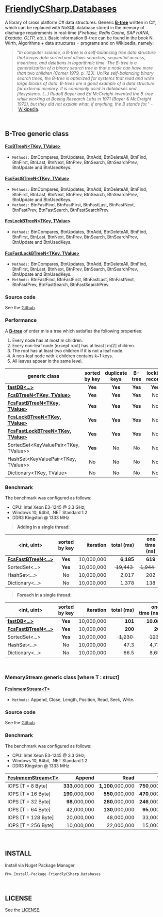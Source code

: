 # [FriendlyCSharp.Databases](https://github.com/FriendlyCSharp/Databases)

A library of cross platform C# data structures. Generic [**B-tree**](https://en.wikipedia.org/wiki/B-tree) written in C#, which can be replaced with NoSQL database stored in the memory of discharge requirements in real-time (*Firebase, Redis Cache, SAP HANA, Exadata, OLTP, etc.*). Basic information B-tree can be found in the book N. Wirth, Algorithms + data structures = programs and on Wikipedia, namely:
>"*In computer science, a B-tree is a self-balancing tree data structure that keeps data sorted and allows searches, sequential access, insertions, and deletions in logarithmic time. The B-tree is a generalization of a binary search tree in that a node can have more than two children (Comer 1979, p. 123). Unlike self-balancing binary search trees, the B-tree is optimized for systems that read and write large blocks of data. B-trees are a good example of a data structure for external memory. It is commonly used in databases and filesystems. (...) Rudolf Bayer and Ed McCreight invented the B-tree while working at Boeing Research Labs in 1971 (Bayer & McCreight 1972), but they did not explain what, if anything, the B stands for.*" -&nbsp;[Wikipedia](https://en.wikipedia.org/wiki/B-tree).

&nbsp;
## B-Tree generic class
#### [FcsBTreeN&lt;TKey, TValue&gt;](FcsBTreeN.cs)
   + `Methods:` BtnCompares, BtnUpdates, BtnAdd, BtnDeleteAll, BtnFind, BtnFirst, BtnLast, BtnNext, BtnPrev, BtnSearch, BtnSearchPrev, BtnUpdate and BtnUsedKeys.
#### [FcsFastBTreeN&lt;TKey, TValue&gt;](FcsFastBTreeN.cs)
   + `Methods:` BtnCompares, BtnUpdates, BtnAdd, BtnDeleteAll, BtnFind, BtnFirst, BtnLast, BtnNext, BtnPrev, BtnSearch, BtnSearchPrev, BtnUpdate and BtnUsedKeys.
   + `Methods:` BtnFastFind, BtnFastFirst, BtnFastLast, BtnFastNext, BtnFastPrev, BtnFastSearch, BtnFastSearchPrev.
#### [FcsLockBTreeN&lt;TKey, TValue&gt;](FcsLockBTreeN.cs)
   + `Methods:` BtnCompares, BtnUpdates, BtnAdd, BtnDeleteAll, BtnFind, BtnFirst, BtnLast, BtnNext, BtnPrev, BtnSearch, BtnSearchPrev, BtnUpdate and BtnUsedKeys.
#### [FcsFastLockBTreeN&lt;TKey, TValue&gt;](FcsFastLockBTreeN.cs)
   + `Methods:` BtnCompares, BtnUpdates, BtnAdd, BtnDeleteAll, BtnFind, BtnFirst, BtnLast, BtnNext, BtnPrev, BtnSearch, BtnSearchPrev, BtnUpdate and BtnUsedKeys.
   + `Methods:` BtnFastFind, BtnFastFirst, BtnFastLast, BtnFastNext, BtnFastPrev, BtnFastSearch, BtnFastSearchPrev.

### Source code
See the [Github](https://github.com/FriendlyCSharp/Databases).

### Performance
A [**B-tree**](https://en.wikipedia.org/wiki/B-tree) of order m is a tree which satisfies the following properties:
1. Every node has at most m children.
2. Every non-leaf node (except root) has at least ⌈m/2⌉ children.
3. The root has at least two children if it is not a leaf node.
4. A non-leaf node with k children contains k−1 keys.
5. All leaves appear in the same level.

| generic class | sorted by&nbsp;key | duplicate keys | B-tree | locking records |
| --- | :---: | :---: | :---: | :---: |
| [**fastDB&lt;...&gt;**](http://www.inmem.cz/inmem_letak.pdf) | **Yes** | **Yes** | **Yes** | **Yes** |
| [**FcsBTreeN&lt;TKey, TValue&gt;**](#fcsbtreentkey-tvalue) | **Yes** | **Yes** | **Yes** | No |
| [**FcsFastBTreeN&lt;TKey, TValue&gt;**](#fcsfastbtreentkey-tvalue) | **Yes** | **Yes** | **Yes** | No |	
| [**FcsLockBTreeN&lt;TKey, TValue&gt;**](#fcslockbtreentkey-tvalue) | **Yes** | **Yes** | **Yes** | No |
| [**FcsFastLockBTreeN&lt;TKey, TValue&gt;**](#fcsfastlockbtreentkey-tvalue) | **Yes** | **Yes** | **Yes** | No |
| SortedSet&lt;KeyValuePair&lt;TKey, TValue&gt;&gt; | **Yes** | No | No | No |
| HashSet&lt;KeyValuePair&lt;TKey, TValue&gt;&gt; | No | No | No | No |
| Dictionary&lt;TKey, TValue&gt; | No | No | No | No |

### Benchmark 
The benchmark was configured as follows:
* CPU: Intel Xeon E3-1245 @ 3.3 GHz;
* Windows 10, 64bit, .NET Standard 1.2
* DDR3 Kingston @ 1333 MHz

>**Adding in a single thread:**

| &lt;int, uint&gt; | sorted by&nbsp;key | iteration | total&nbsp;(ms) | one time (ns) | speed | RAM&nbsp;(MB) | occupied |
| --- | :---: | ---: | ---: | ---: | :---: | :---: | :---: |
| [**FcsFastBTreeN&lt;...&gt;**](#fcsfastbtreentkey-tvalue) | **Yes** | 10,000,000 | **6,185** | **619** | **100%** | **128** | **100%** |
| SortedSet&lt;...&gt; | **Yes** | 10,000,000 | ~~&nbsp;19,443&nbsp;~~ | ~~&nbsp;1,944&nbsp;~~ | ~~&nbsp;32%&nbsp;~~ | ~~&nbsp;458&nbsp;~~ | ~~&nbsp;358%&nbsp;~~ |
| HashSet&lt;...&gt; | No | 10,000,000 | 2,017 | 202 | 307% | 229 | 179% |
| Dictionary&lt;...&gt; | No | 10,000,000 | 1,378 | 138 | 449% | 229 | 179% |

>**Foreach in a single thread:**

| &lt;int, uint&gt; | sorted by&nbsp;key | iteration | total&nbsp;(ms) | one time&nbsp;(ns) | speed |
| --- | :---: | ---: | ---: | ---: | :---: |
| [**fastDB&lt;...&gt;**](http://www.inmem.cz/inmem_letak.pdf) | **Yes** | 10,000,000 | **101** | **10.08** | **198%** |		
| [**FcsFastBTreeN&lt;...&gt;**](#fcsfastbtreentkey-tvalue) | **Yes** | 10,000,000 | **200** | **20** | **100%** |		
| SortedSet&lt;...&gt; | **Yes** | 10,000,000 | ~~&nbsp;1,230&nbsp;~~ | ~~&nbsp;123&nbsp;~~ | ~~&nbsp;16%&nbsp;~~ |
| HashSet&lt;...&gt; | No | 10,000,000 | 47.3 | 4,73 | 422%	|
| Dictionary&lt;...&gt; | No | 10,000,000 | 86.5 | 8,65 | 231% |		

&nbsp;
### MemoryStream generic class \[where T : struct\]
#### [FcsInmemStream&lt;T&gt;](FcsInmemStream.cs)
   + `Methods:` Append, Close, Length, Position, Read, Seek, Write.

### Source code
See the [Github](https://github.com/FriendlyCSharp/Databases).

### Benchmark 
The benchmark was configured as follows:
* CPU: Intel Xeon E3-1245 @ 3.3 GHz;
* Windows 10, 64bit, .NET Standard 1.2
* DDR3 Kingston @ 1333 MHz

| [FcsInmemStream&lt;T&gt;](FcsInmemStream.cs) | Append | Read | Write |
| --- | ---: | ---: | ---: |
| IOPS \[T =   8 Byte\] | **333**,000,000 | **1,100**,000,000 | **750**,000,000 |
| IOPS \[T =  16 Byte\] | **190**,000,000 | **550**,000,000 | **470**,000,000 |
| IOPS \[T =  32 Byte\] | **98**,000,000 | **280**,000,000 | **246**,000,000 |
| IOPS \[T =  64 Byte\] | 42,000,000 | **130**,000,000 | **95**,000,000 |
| IOPS \[T = 128 Byte\] | 20,000,000 | 48,000,000 | 33,000,000 |
| IOPS \[T = 256 Byte\] | 10,000,000 | 22,000,000 | 15,000,000 |

&nbsp;　
## INSTALL
Install via Nuget Package Manager

```
PM> Install-Package FriendlyCSharp.Databases
```

&nbsp;
## LICENSE
See the [LICENSE](LICENSE).
